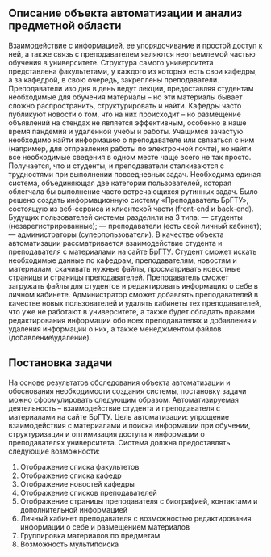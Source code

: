 ## Описание объекта автоматизации и анализ предметной области
Взаимодействие с информацией, ее упорядочивание и простой доступ к ней, а также связь с преподавателем являются неотъемлемой частью обучения в университете. Структура самого университета представлена факультетами, у каждого из которых есть свои кафедры, а за кафедрой, в свою очередь, закреплены преподаватели. Преподаватели изо дня в день ведут лекции, предоставляя студентам необходимые для обучения материалы – но эти материалы бывает сложно распространить, структурировать и найти. Кафедры часто публикуют новости о том, что на них происходит – но размещение объявлений на стендах не является эффективным, особенно в наше время пандемий и удаленной учебы и работы. Учащимся зачастую необходимо найти информацию о преподавателе или связаться с ним (например, для отправления работы по электронной почте), но найти все необходимые сведения в одном месте чаще всего не так просто. Получается, что и студенты, и преподаватели сталкиваются с трудностями при выполнении повседневных задач. Необходима единая система, объединяющая две категории пользователей, которая облегчала бы выполнение часто встречающихся рутинных задач. Было решено создать информационную систему «Преподаватель БрГТУ», состоящую из веб-сервиса и клиентской части (front-end и back-end).
Будущих пользователей системы разделили на 3 типа:
— студенты (незарегистрированные);
— преподаватели (есть свой личный кабинет);
  — администраторы (суперпользователи).
В качестве объекта автоматизации рассматривается взаимодействие студента и преподавателя с материалами на сайте БрГТУ. Студент сможет искать необходимые данные по кафедрам, преподавателям, новостям и материалам, скачивать нужные файлы, просматривать новостные страницы и страницы преподавателей. Преподаватель сможет загружать файлы для студентов и редактировать информацию о себе в личном кабинете. Администратор сможет добавлять преподавателей в качестве новых пользователей и удалять кабинеты тех преподавателей, что уже не работают в университете, а также будет обладать правами редактирования информации обо всех преподавателях и добавления и удаления информации о них, а также менеджментом файлов (добавление\удаление).

## Постановка задачи
На основе результатов обследования объекта автоматизации и обоснования
необходимости создания системы, постановку задачи можно сформулировать
следующим образом. Автоматизируемая деятельность – взаимодействие студента и преподавателя с материалами на сайте БрГТУ. Цель автоматизации: упрощение взаимодействия с материалами и поиска информации при обучении, структуризация и оптимизация доступа к информации о преподавателях университета.
Система должна предоставлять следующие возможности:
1. Отображение списка факультетов
2. Отображение списка кафедр
3. Отображение новостей кафедры
4. Отображение списков преподавателей
5. Отображение страницы преподавателя с биографией, контактами и дополнительной информацией
6. Личный кабинет преподавателя с возможностью редактирования информации о себе и размещением материалов
7. Группировка материалов по предметам
8. Возможность мультипоиска
